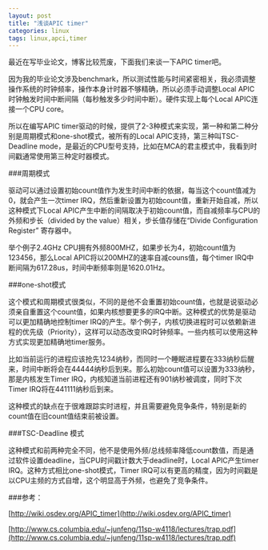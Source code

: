 ```yaml
---
layout: post
title: "浅谈APIC timer"
categories: linux
tags: linux,apci,timer
---
```

最近在写毕业论文，博客比较荒废，下面我们来谈一下APIC timer吧。

因为我的毕业论文涉及benchmark，所以测试性能与时间紧密相关，我必须调整操作系统的时钟频率，操作本身计时器不够精确，所以必须手动调整Local APIC时钟触发时间中断间隔（每秒触发多少时间中断）。硬件实现上每个Local APIC连接一个CPU core。

所以在编写APIC timer驱动的时候，提供了2-3种模式来实现，第一种和第二种分别是周期模式和one-shot模式，被所有的Local APIC支持，第三种叫TSC-Deadline mode，是最近的CPU型号支持，比如在MCA的君主模式中，我看到时间戳通常使用第三种定时器模式。

###周期模式

驱动可以通过设置初始count值作为发生时间中断的依据，每当这个count值减为0，就会产生一次timer IRQ，然后重新设置为初始count值，重新开始自减，所以这种模式下Local APIC产生中断的间隔取决于初始count值，而自减频率与CPU的外频和步长（divided by the value）相关，步长值存储在“Divide Configuration Register” 寄存器中。

举个例子2.4GHz CPU拥有外频800MHZ，如果步长为4，初始count值为123456，那么Local APIC将以200MHZ的速率自减couns值，每个timer IRQ中断间隔为617.28us，时间中断频率则是1620.01Hz。

###one-shot模式

这个模式和周期模式很类似，不同的是他不会重置初始count值，也就是说驱动必须亲自重置这个count值，如果内核想要更多的IRQ中断。这种模式的优势是驱动可以更加精确地控制timer IRQ的产生。举个例子，内核切换进程时可以依赖新进程的优先级（Priority），这样可以动态改变IRQ时钟频率。一些内核可以使用这种方式实现更加精确地timer服务。

比如当前运行的进程应该抢先1234纳秒，而同时一个睡眠进程要在333纳秒后醒来，时间中断将会在44444纳秒后到来。那么初始count值可以设置为333纳秒，那是内核发生Timer IRQ，内核知道当前进程还有901纳秒被调度，同时下次Timer IRQ将在441111纳秒后到来。

这种模式的缺点在于很难跟踪实时进程，并且需要避免竞争条件，特别是新的count值在旧count值结束前被设置。

###TSC-Deadline 模式

这种模式和前两种完全不同，他不是使用外频/总线频率降低count数值，而是通过软件设置deadline，当CPU时间戳计数大于deadline时，Local APIC产生timer IRQ。这种方式相比one-shot模式，Timer IRQ可以有更高的精度，因为时间戳是以CPU主频的方式自增，这个明显高于外频，也避免了竞争条件。

 

###参考：

[http://wiki.osdev.org/APIC_timer](http://wiki.osdev.org/APIC_timer)

[http://www.cs.columbia.edu/~junfeng/11sp-w4118/lectures/trap.pdf](http://www.cs.columbia.edu/~junfeng/11sp-w4118/lectures/trap.pdf)